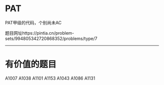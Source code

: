 # PAT
PAT甲级的代码，个别尚未AC

题目网址https://pintia.cn/problem-sets/994805342720868352/problems/type/7

*****
# 有价值的题目
A1007
A1038
A1101
A1153
A1043
A1086
A1131